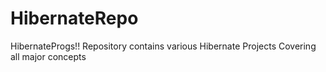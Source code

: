 # HibernateRepo
HibernateProgs!! Repository contains various Hibernate Projects Covering all major concepts
